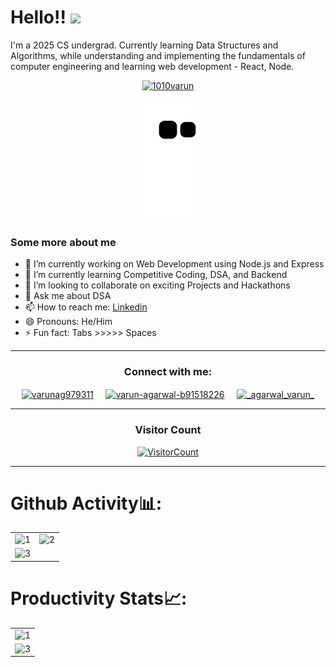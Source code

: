 

 # Hello!! <img src="https://media.giphy.com/media/hVa6t0WpoDOk7Pxb7l/giphy.gif" width="50">
 I'm a 2025 CS undergrad. Currently learning Data Structures and Algorithms, while understanding and implementing the fundamentals of computer engineering and learning web development - React, Node.
 
 <p align="center"><a href="https://github.com/ryo-ma/github-profile-trophy"><img src="https://github-profile-trophy.vercel.app/?username=1010varun&theme=dracula&column=4&margin-w=15&margin-h=15" alt="1010varun" /></a></p>
 
 <p align="center">
   <img src="https://github.com/Apurva-tech/Apurva-tech/raw/output/github-contribution-grid-snake.svg" alt="snake"></center>
 </p>
 
 
 ### Some more about me
 - 🔭 I’m currently working on Web Development using Node.js and Express 
 - 🌱 I’m currently learning Competitive Coding, DSA, and Backend
 - 👯 I’m looking to collaborate on exciting Projects and Hackathons
 - 💬 Ask me about DSA
 - 📫 How to reach me: [Linkedin](https://www.linkedin.com/in/varun-agarwal-b91518226/)
 - 😄 Pronouns: He/Him
 - ⚡ Fun fact: Tabs >>>>> Spaces
 
 <hr>
 
<h3 align="center">Connect with me:</h3>
 <p align="center">
 <a href="https://twitter.com/varunag979311" target="blank"><img align="center" src="https://img.icons8.com/cute-clipart/64/000000/twitter.png" alt="varunag979311" height="50" width="50" /></a> &nbsp;&nbsp;&nbsp;
 <a href="https://www.linkedin.com/in/varun-agarwal-b91518226/" target="blank"><img align="center" src="https://img.icons8.com/cute-clipart/64/000000/linkedin.png" alt="varun-agarwal-b91518226" height="50" width="50" /></a>&nbsp;&nbsp;&nbsp;&nbsp;
 <a href="https://instagram.com/_agarwal_varun_" target="blank"><img align="center" src="https://img.icons8.com/cute-clipart/64/000000/instagram-new.png" alt="_agarwal_varun_" height="50" width="50" /></a>
 </p>
 
 
 <hr>
 
 <h3 align="center">Visitor Count</h3>
 <a align="center" href="https://profile-counter.glitch.me/{1010varun}/count.svg">
   
   ![VisitorCount](https://profile-counter.glitch.me/{1010varun}/count.svg)  
   
 </a>
 
 <hr>
 
 # Github Activity📊:
 
 <table>
   <tr>
     <td><img src="https://github-readme-stats.vercel.app/api?username=1010varun&theme=radical&show_icons=true"  display=block width=100% height=auto  alt="1" ></td>
     <td><img src="https://github-readme-stats.vercel.app/api/top-langs/?username=1010varun&theme=radical&layout=compact&hide=Jupyter%20Notebook"  display=block width=100% height=auto  alt="2" ></td>
    </tr> 
    <tr>
       <td><img src="https://github-readme-streak-stats.herokuapp.com/?user=1010varun&theme=tokyonight"  display=block width=100% height=auto alt="3" ></td>
   </tr>
 </table>
 
 # Productivity Stats📈:
 <table>
   <tr>
     <td><img src="https://github-profile-summary-cards.vercel.app/api/cards/profile-details?username=1010varun&theme=monokai"  display=block width=100% height=auto  alt="1" ></td>
    </tr> 
    <tr>
       <td><img src="https://activity-graph.herokuapp.com/graph?username=1010varun&bg_color=1a1b27&color=be90f2&line=638fda&point=35aea1&area=true"  display=block width=100% height=auto alt="3" ></td>
   </td>
   </tr>
 </table>
